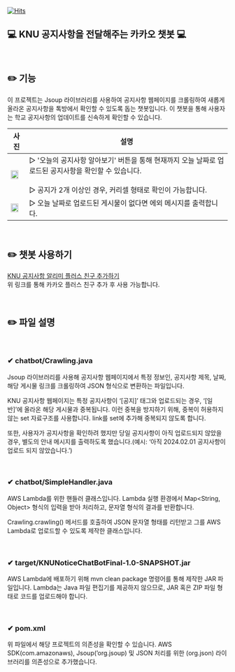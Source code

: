 [![Hits](https://hits.seeyoufarm.com/api/count/incr/badge.svg?url=https%3A%2F%2Fgithub.com%2FEvelynKimm%2FKNUNoticeBot%2Fhit-counter&count_bg=%233DA6C8&title_bg=%23B268AF&icon=&icon_color=%23924A4A&title=welcome&edge_flat=false)](https://hits.seeyoufarm.com) <br/>

## 💻 KNU 공지사항을 전달해주는 카카오 챗봇 💻 
<br/>

## ✏️ 기능

이 프로젝트는 Jsoup 라이브러리를 사용하여 공지사항 웹페이지를 크롤링하여 새롭게 올라온 공지사항을 톡방에서 확인할 수 있도록 돕는 챗봇입니다. 이 챗봇을 통해 사용자는 학교 공지사항의 업데이트를 신속하게 확인할 수 있습니다.


|사진|설명|
|---|---|
|<img src="https://github.com/EvelynKimm/KNUNoticeBot/assets/108613992/f3b11585-aafc-4024-9290-98baffb2b37b.png" width="80%" height="80%"/>|▷ '오늘의 공지사항 알아보기' 버튼을 통해 현재까지 오늘 날짜로 업로드된 공지사항을 확인할 수 있습니다. <br/><br/>▷ 공지가 2개 이상인 경우, 커리셀 형태로 확인이 가능합니다.|
|<img src="https://github.com/EvelynKimm/KNUNoticeBot/assets/108613992/591f66df-6c04-4819-8661-90b1a4082f36.png" width="80%" height="80%"/>|▷ 오늘 날짜로 업로드된 게시물이 없다면 에외 메시지를 출력합니다.|

<br/>

## ✏️ 챗봇 사용하기 


[KNU 공지사항 알리미 플러스 친구 추가하기](http://pf.kakao.com/_kUxfSG)
<br/> 위 링크를 통해 카카오 플러스 친구 추가 후 사용 가능합니다.

<br/>

## ✏️ 파일 설명

<br/>

### ✔︎ chatbot/Crawling.java

Jsoup 라이브러리를 사용해 공지사항 웹페이지에서 특정 정보인, 공지사항 제목, 날짜, 해당 게시물 링크를 크롤링하여 JSON 형식으로 변환하는 파일입니다.

KNU 공지사항 웹페이지는 특정 공지사항이 ‘[공지]’ 태그와 업로드되는 경우, ‘[일반]’에 올라온 해당 게시물과 중복됩니다. 이런 중복을 방지하기 위해, 중복이 허용하지 않는 set 자료구조를 사용합니다. link를 set에 추가해 중복되지 않도록 합니다.

또한, 사용자가 공지사항을 확인하려 했지만 당일 공지사항이 아직 업로드되지 않았을 경우, 별도의 안내 메시지를 출력하도록 했습니다.(예시: ‘아직 2024.02.01 공지사항이 업로드 되지 않았습니다.’)

<br/>

### ✔︎ chatbot/SimpleHandler.java

AWS Lambda를 위한 핸들러 클래스입니다. Lambda 실행 환경에서 Map<String, Object> 형식의 입력을 받아 처리하고, 문자열 형식의 결과를 반환합니다. 

Crawling.crawling() 메서드를 호출하여 JSON 문자열 형태를 리턴받고 그를 AWS Lambda로 업로드할 수 있도록 제작한 클래스입니다.

<br/>

### ✔︎ target/KNUNoticeChatBotFinal-1.0-SNAPSHOT.jar

AWS Lambda에 배포하기 위해 mvn clean package 명령어를 통해 제작한 JAR 파일입니다. Lambda는 Java 파일 편집기를 제공하지 않으므로, JAR 혹은 ZIP 파일 형태로 코드를 업로드해야 합니다.

<br/>

### ✔︎ pom.xml

위 파일에서 해당 프로젝트의 의존성을 확인할 수 있습니다. AWS SDK(com.amazonaws), Jsoup(’org.jsoup) 및 JSON 처리를 위한 (org.json) 라이브러리를 의존성으로 추가했습니다.
